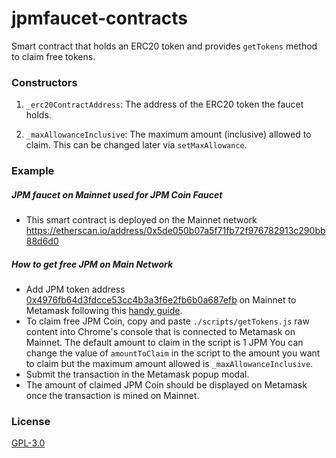 # jpmfaucet-contracts
Smart contract that holds an ERC20 token and provides `getTokens` method to claim free tokens.


### Constructors
1. `_erc20ContractAddress`: The address of the ERC20 token the faucet holds.

2. `_maxAllowanceInclusive`: The maximum amount (inclusive) allowed to claim.  This can be changed later via `setMaxAllowance`.


### Example

##### JPM faucet on Mainnet used for JPM Coin Faucet
- This smart contract is deployed on the Mainnet network https://etherscan.io/address/0x5de050b07a5f71fb72f976782913c290bb88d6d0 

##### How to get free JPM on Main Network
- Add JPM token address [0x4976fb64d3fdcce53cc4b3a3f6e2fb6b0a687efb](https://etherscan.io/token/0x4976fb64d3fdcce53cc4b3a3f6e2fb6b0a687efb) on Mainnet to Metamask following this [handy guide](https://docs.google.com/document/d/1rnJPZBstpzyMUZ_DGDTFeXeI037eg1dpA31X7egq4Lo/edit#heading=h.nidysogysmaf).
- To claim free JPM Coin, copy and paste `./scripts/getTokens.js` raw content into Chrome's console that is connected to Metamask on Mainnet. The default amount to claim in the script is 1 JPM You can change the value of `amountToClaim` in the script to the amount you want to claim but the maximum amount allowed is `_maxAllowanceInclusive`.
- Submit the transaction in the Metamask popup modal.
- The amount of claimed JPM Coin should be displayed on Metamask once the transaction is mined on Mainnet.


### License
[GPL-3.0](https://www.gnu.org/licenses/gpl-3.0.html)
